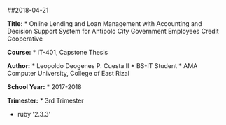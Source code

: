 ##2018-04-21

**Title:**
	* Online Lending and Loan Management with Accounting and Decision Support System for Antipolo City Government Employees Credit Cooperative

**Course:**
	* IT-401, Capstone Thesis

**Author:**
	* Leopoldo Deogenes P. Cuesta II
	* BS-IT Student
	* AMA Computer University, College of East Rizal

**School Year:**
	* 2017-2018

**Trimester:**
	* 3rd Trimester



* ruby '2.3.3'
